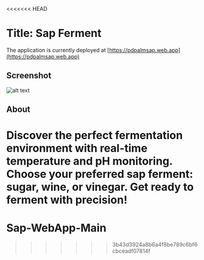 <<<<<<< HEAD
# Title: Sap Ferment

The application is currently deployed at [https://pdpalmsap.web.app](https://pdpalmsap.web.app)

## Screenshot

![alt text](https://github.com/Manila-Arduino/Sap-Ferment-Website/blob/main/public/images/screenshot.png)

## About

Discover the perfect fermentation environment with real-time temperature and pH monitoring. Choose your preferred sap ferment: sugar, wine, or vinegar. Get ready to ferment with precision!
=======
# Sap-WebApp-Main
>>>>>>> 3b43d3924a8b6a4f8be789c6bf6cbceadf07814f
